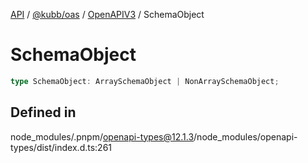 [API](../../../../../packages.md) / [@kubb/oas](../../../index.md) / [OpenAPIV3](../index.md) / SchemaObject

# SchemaObject

```ts
type SchemaObject: ArraySchemaObject | NonArraySchemaObject;
```

## Defined in

node\_modules/.pnpm/openapi-types@12.1.3/node\_modules/openapi-types/dist/index.d.ts:261
